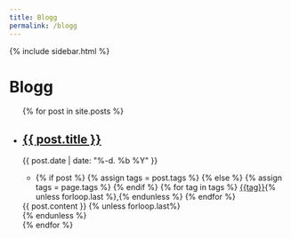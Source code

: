 ```yaml
---
title: Blogg
permalink: /blogg
---
```


 <div class="sidebar">
    {% include sidebar.html %}
    </div>
<div class="blog" id="dimmable">
    <h1>Blogg</h1>
    <div><ul>
        {% for post in site.posts %}
        <li class="blog__post">
            <h2><a href="{{ post.url }}">{{ post.title }}</a></h2>
            <div class="post__date">{{ post.date | date: "%-d. %b %Y" }}</div>
            <div class="post__tags">
                <ul>
                    <li>
                        {% if post %}
                            {% assign tags = post.tags %}
                        {% else %}
                            {% assign tags = page.tags %}
                        {% endif %}
                        {% for tag in tags %}
                            <a href="/blogg/tags/{{tag|slugize}}">{{tag}}</a>{% unless forloop.last %},{% endunless %}
                        {% endfor %}
                    </li>
                </ul>
            </div>
            <div class="post__content">
                {{ post.content }}
                {% unless forloop.last%}<div class="divider"></div>{% endunless %}
            </div>
        </li>
        {% endfor %}
    </ul></div>
</div>
<div class="accent"><div class="accent2"></div></div>